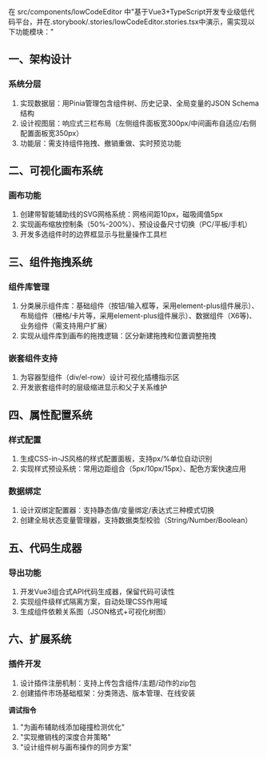 在 src/components/lowCodeEditor 中"基于Vue3+TypeScript开发专业级低代码平台，并在.storybook/.stories/lowCodeEditor.stories.tsx中演示，需实现以下功能模块："

## 一、架构设计

### 系统分层

1. 实现数据层：用Pinia管理包含组件树、历史记录、全局变量的JSON Schema结构
2. 设计视图层：响应式三栏布局（左侧组件面板宽300px/中间画布自适应/右侧配置面板宽350px）
3. 功能层：需支持组件拖拽、撤销重做、实时预览功能

## 二、可视化画布系统

### 画布功能

1. 创建带智能辅助线的SVG网格系统：网格间距10px，磁吸阈值5px
2. 实现画布缩放控制条（50%-200%）、预设设备尺寸切换（PC/平板/手机）
3. 开发多选组件时的边界框显示与批量操作工具栏

## 三、组件拖拽系统

### 组件库管理

1. 分类展示组件库：基础组件（按钮/输入框等，采用element-plus组件展示）、布局组件（栅格/卡片等，采用element-plus组件展示）、数据组件（X6等)、业务组件（需支持用户扩展）
2. 实现从组件库到画布的拖拽逻辑：区分新建拖拽和位置调整拖拽

### 嵌套组件支持

1. 为容器型组件（div/el-row）设计可视化插槽指示区
2. 开发嵌套组件时的层级缩进显示和父子关系维护

## 四、属性配置系统

### 样式配置

1. 生成CSS-in-JS风格的样式配置面板，支持px/%单位自动识别
2. 实现样式预设系统：常用边距组合（5px/10px/15px）、配色方案快速应用

### 数据绑定

1. 设计双绑定配置器：支持静态值/变量绑定/表达式三种模式切换
2. 创建全局状态变量管理器，支持数据类型校验（String/Number/Boolean）

## 五、代码生成器

### 导出功能

1. 开发Vue3组合式API代码生成器，保留代码可读性
2. 实现组件级样式隔离方案，自动处理CSS作用域
3. 生成组件依赖关系图（JSON格式+可视化树图）

## 六、扩展系统

### 插件开发

1. 设计插件注册机制：支持上传包含组件/主题/动作的zip包
2. 创建插件市场基础框架：分类筛选、版本管理、在线安装

**调试指令**

1. "为画布辅助线添加碰撞检测优化"
2. "实现撤销栈的深度合并策略"
3. "设计组件树与画布操作的同步方案"